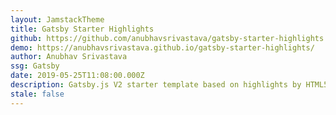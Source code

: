 ```yaml
---
layout: JamstackTheme
title: Gatsby Starter Highlights
github: https://github.com/anubhavsrivastava/gatsby-starter-highlights
demo: https://anubhavsrivastava.github.io/gatsby-starter-highlights/
author: Anubhav Srivastava
ssg: Gatsby
date: 2019-05-25T11:08:00.000Z
description: Gatsby.js V2 starter template based on highlights by HTML5 UP
stale: false
---
```

